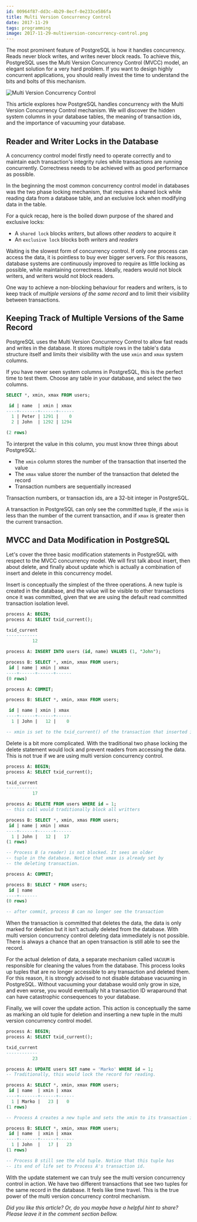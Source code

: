 ```yaml
---
id: 00964f87-dd3c-4b29-8ecf-0e233ce586fa
title: Multi Version Concurrency Control
date: 2017-11-29
tags: programming
image: 2017-11-29-multiversion-concurrency-control.png
---
```


The most prominent feature of PostgreSQL is how it handles concurrency. Reads
never block writes, and writes never block reads. To achieve this, PostgreSQL
uses the Multi Version Concurrency Control (MVCC) model, an elegant solution for
a very hard problem. If you want to design highly concurrent applications, you
should really invest the time to understand the bits and bolts of this
mechanism.

![Multi Version Concurrency Control](images/2017-11-22-multiversion-concurrency-control.png)

This article explores how PostgreSQL handles concurrency with the Multi Version
Concurrency Control mechanism. We will discover the hidden system columns in
your database tables, the meaning of transaction ids, and the importance of
vacuuming your database.

## Reader and Writer Locks in the Database

A concurrency control model firstly need to operate correctly and to maintain
each transaction's integrity rules while transactions are running concurrently.
Correctness needs to be achieved with as good performance as possible.

In the beginning the most common concurrency control model in databases was
the two phase locking mechanism, that requires a shared lock while reading data
from a database table, and an exclusive lock when modifying data in the table.

For a quick recap, here is the boiled down purpose of the shared and exclusive
locks:

- A `shared lock` blocks _writers_, but allows other _readers_ to acquire it
- An `exclusive lock` blocks both _writers_ and _readers_

Waiting is the slowest form of concurrency control. If only one process can
access the data, it is pointless to buy ever bigger servers. For this reasons,
database systems are continuously improved to require as little locking as
possible, while maintaining correctness. Ideally, readers would not block
writers, and writers would not block readers.

One way to achieve a non-blocking behaviour for readers and writers, is to keep
track of _multiple versions of the same record_ and to limit their visibility
between transactions.

## Keeping Track of Multiple Versions of the Same Record

PostgreSQL uses the Multi Version Concurrency Control to allow fast reads and
writes in the database. It stores multiple rows in the table's data structure
itself and limits their visibility with the use `xmin` and `xmax` system
columns.

If you have never seen system columns in PostgreSQL, this is the perfect time to
test them. Choose any table in your database, and select the two columns.

``` sql
SELECT *, xmin, xmax FROM users;

 id | name  | xmin | xmax
----+-------+------+------
  1 | Peter | 1291 |    0
  2 | John  | 1292 | 1294

(2 rows)
```

To interpret the value in this column, you must know three things about
PostgreSQL:

- The `xmin` column stores the number of the transaction that inserted the value
- The `xmax` value storer the number of the transaction that deleted the record
- Transaction numbers are sequentially increased

Transaction numbers, or transaction ids, are a 32-bit integer in PostgreSQL.

A transaction in PostgreSQL can only see the committed tuple, if the `xmin` is
less than the number of the current transaction, and if `xmax` is greater then
the current transaction.

## MVCC and Data Modification in PostgreSQL

Let's cover the three basic modification statements in PostgreSQL with respect
to the MVCC concurrency model. We will first talk about insert, then about
delete, and finally about update which is actually a combination of insert and
delete in this concurrency model.

Insert is conceptually the simplest of the three operations. A new tuple is
created in the database, and the value will be visible to other transactions
once it was committed, given that we are using the default read committed
transaction isolation level.

``` sql
process A: BEGIN;
process A: SELECT txid_current();

txid_current
------------
          12

process A: INSERT INTO users (id, name) VALUES (1, "John");

process B: SELECT *, xmin, xmax FROM users;
 id | name | xmin | xmax
----+------+------+------
(0 rows)

process A: COMMIT;

process B: SELECT *, xmin, xmax FROM users;

 id | name | xmin | xmax
----+------+------+------
  1 | John |   12 |    0

-- xmin is set to the txid_current() of the transaction that inserted it
```

Delete is a bit more complicated. With the traditional two phase locking the
delete statement would lock and prevent readers from accessing the data. This is
not true if we are using multi version concurrency control.

``` sql
process A: BEGIN;
process A: SELECT txid_current();

txid_current
------------
          17

process A: DELETE FROM users WHERE id = 1;
-- this call would traditionally block all writters

process B: SELECT *, xmin, xmas FROM users;
 id | name | xmin | xmax
----+------+------+------
  1 | John |   12 |   17
(1 rows)

-- Process B (a reader) is not blocked. It sees an older
-- tuple in the database. Notice that xmax is already set by
-- the deleting transaction.

process A: COMMIT;

process B: SELECT * FROM users;
 id | name
----+-------
(0 rows)

-- after commit, process B can no longer see the transaction
```

When the transaction is committed that deletes the data, the data is only marked
for deletion but it isn't actually deleted from the database. With multi version
concurrency control deleting data immediately is not possible. There is always a
chance that an open transaction is still able to see the record.

For the actual deletion of data, a separate mechanism called `VACUUM` is
responsible for cleaning the values from the database. This process looks up
tuples that are no longer accessible to any transaction and deleted them. For
this reason, it is strongly advised to not disable database vacuuming in
PostgreSQL. Without vacuuming your database would only grow in size, and even
worse, you would eventually hit a transaction ID wraparound that can have
catastrophic consequences to your database.

Finally, we will cover the update action. This action is conceptually the same
as marking an old tuple for deletion and inserting a new tuple in the multi
version concurrency control model.

``` sql
process A: BEGIN;
process A: SELECT txid_current();

txid_current
------------
          23

process A: UPDATE users SET name = 'Marko' WHERE id = 1;
-- Traditionally, this would lock the record for reading.

process A: SELECT *, xmin, xmax FROM users;
 id | name  | xmin | xmax
----+-------+------+------
  1 | Marko |   23 |   0
(1 rows)

-- Process A creates a new tuple and sets the xmin to its transaction id

process B: SELECT *, xmin, xmax FROM users;
 id | name  | xmin | xmax
----+-------+------+------
  1 | John  |   17 |   23
(1 rows)

-- Process B still see the old tuple. Notice that this tuple has
-- its end of life set to Process A's transaction id.
```

With the update statement we can truly see the multi version concurrency control
in action. We have two different transactions that see two tuples for the same
record in the database. It feels like time travel. This is the true power of the
multi version concurrency control mechanism.

_Did you like this article? Or, do you maybe have a helpful hint to share? Please
leave it in the comment section bellow._
